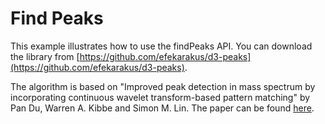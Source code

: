 # Find Peaks

This example illustrates how to use the findPeaks API.
You can download the library from [https://github.com/efekarakus/d3-peaks](https://github.com/efekarakus/d3-peaks).

The algorithm is based on "Improved peak detection in mass spectrum by incorporating 
continuous wavelet transform-based pattern matching" by Pan Du, Warren A. Kibbe and Simon M. Lin.
The paper can be found [here](http://bioinformatics.oxfordjournals.org/content/22/17/2059.long).